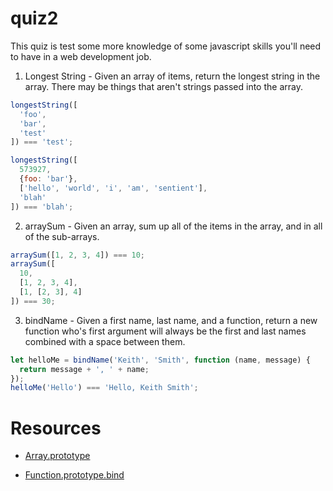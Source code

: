 # quiz2

This quiz is test some more knowledge of some javascript skills you'll need to
have in a web development job.

1. Longest String - Given an array of items, return the longest string in the
  array. There may be things that aren't strings passed into the array.

  ```js
  longestString([
    'foo',
    'bar',
    'test'
  ]) === 'test';

  longestString([
    573927,
    {foo: 'bar'},
    ['hello', 'world', 'i', 'am', 'sentient'],
    'blah'
  ]) === 'blah';
  ```

2. arraySum - Given an array, sum up all of the items in the array, and in all
  of the sub-arrays.

  ```js
  arraySum([1, 2, 3, 4]) === 10;
  arraySum([
    10,
    [1, 2, 3, 4],
    [1, [2, 3], 4]
  ]) === 30;
  ```

3. bindName - Given a first name, last name, and a function, return a new
  function who's first argument will always be the first and last names combined
  with a space between them.

  ```js
  let helloMe = bindName('Keith', 'Smith', function (name, message) {
    return message + ', ' + name;
  });
  helloMe('Hello') === 'Hello, Keith Smith';
  ```

# Resources

* [Array.prototype](https://developer.mozilla.org/en-US/docs/Web/JavaScript/Reference/Global_Objects/Array/prototype)

* [Function.prototype.bind](https://developer.mozilla.org/en-US/docs/Web/JavaScript/Reference/Global_Objects/Function/bind?redirectlocale=en-US&redirectslug=JavaScript%2FReference%2FGlobal_Objects%2FFunction%2Fbind)
